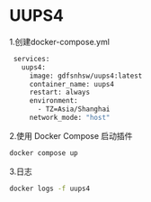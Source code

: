# UUPS4
1.创建docker-compose.yml

   ```bash
    services:
      uups4:
        image: gdfsnhsw/uups4:latest
        container_name: uups4
        restart: always
        environment:
          - TZ=Asia/Shanghai
        network_mode: "host"
   ```
    
2.使用 Docker Compose 启动插件

   ```bash
   docker compose up
   ```

3.日志

   ```bash
   docker logs -f uups4
   ```
